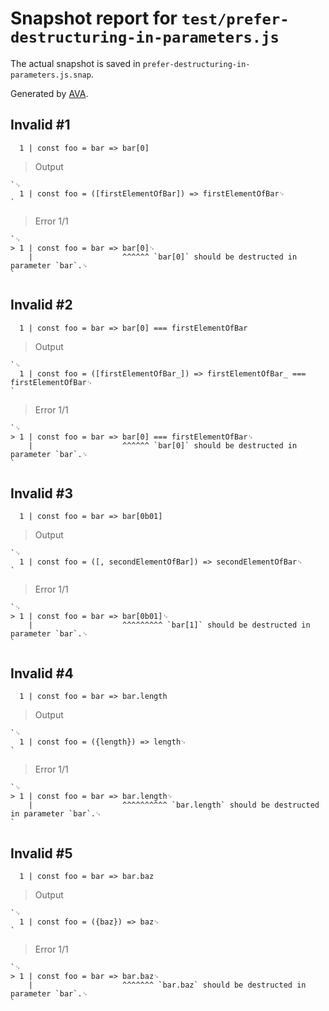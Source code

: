 # Snapshot report for `test/prefer-destructuring-in-parameters.js`

The actual snapshot is saved in `prefer-destructuring-in-parameters.js.snap`.

Generated by [AVA](https://avajs.dev).

## Invalid #1
      1 | const foo = bar => bar[0]

> Output

    `␊
      1 | const foo = ([firstElementOfBar]) => firstElementOfBar␊
    `

> Error 1/1

    `␊
    > 1 | const foo = bar => bar[0]␊
        |                    ^^^^^^ `bar[0]` should be destructed in parameter `bar`.␊
    `

## Invalid #2
      1 | const foo = bar => bar[0] === firstElementOfBar

> Output

    `␊
      1 | const foo = ([firstElementOfBar_]) => firstElementOfBar_ === firstElementOfBar␊
    `

> Error 1/1

    `␊
    > 1 | const foo = bar => bar[0] === firstElementOfBar␊
        |                    ^^^^^^ `bar[0]` should be destructed in parameter `bar`.␊
    `

## Invalid #3
      1 | const foo = bar => bar[0b01]

> Output

    `␊
      1 | const foo = ([, secondElementOfBar]) => secondElementOfBar␊
    `

> Error 1/1

    `␊
    > 1 | const foo = bar => bar[0b01]␊
        |                    ^^^^^^^^^ `bar[1]` should be destructed in parameter `bar`.␊
    `

## Invalid #4
      1 | const foo = bar => bar.length

> Output

    `␊
      1 | const foo = ({length}) => length␊
    `

> Error 1/1

    `␊
    > 1 | const foo = bar => bar.length␊
        |                    ^^^^^^^^^^ `bar.length` should be destructed in parameter `bar`.␊
    `

## Invalid #5
      1 | const foo = bar => bar.baz

> Output

    `␊
      1 | const foo = ({baz}) => baz␊
    `

> Error 1/1

    `␊
    > 1 | const foo = bar => bar.baz␊
        |                    ^^^^^^^ `bar.baz` should be destructed in parameter `bar`.␊
    `
